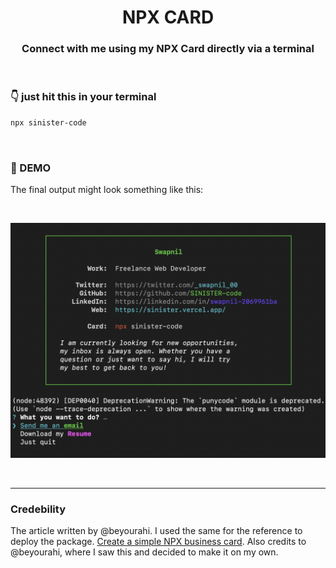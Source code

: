 <h1 align="center">  <strong>NPX CARD</strong> </h1>
<h3 align="center"> Connect with me using my NPX Card directly via a terminal </h3>

<br />

### <strong>👇 just hit this in your terminal</strong>

```bash
npx sinister-code
```
<br />

### <strong>🚀 DEMO</strong>
The final output might look something like this:

<br />

![Image](https://github.com/Sinister-00/Personal_NPX_Card/blob/main/Demo/Screenshot1.png)

<br />
<hr/>

### Credebility
The article written by @beyourahi. I used the same for the reference to deploy the package. [Create a simple NPX business card](https://rahikhan.hashnode.dev/create-a-simple-npx-business-card). Also credits to @beyourahi, where I saw this and decided to make it on my own.

